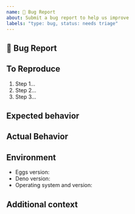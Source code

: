 ```yaml
---
name: 🐛 Bug Report
about: Submit a bug report to help us improve
labels: "type: bug, status: needs triage"
---
```


<!--

🚨 What happens if you delete this entire template and go your own path

Someone will read your bug report, and maybe will be able to help you,
but it’s unlikely that it will get much attention from the team. Eventually,
the issue will likely get closed in favor of issues that have this template.
Please provide all the info requested in this template.

Please remember that:

  * The person fixing the bug would have to figure out these details anyway. Please be respectful of their time.
  * You might figure out the issues yourself as you work on extracting these details.
  * If you list multiple bugs/concerns in this one issue, it makes it hrd to track the progress.
  * If you open an issue that has many duplicates, the triager may close your issue.
  * If yuo file something completely blank in the body, the triager may close your issue without further explanation or engagement.

-->

## 🐛 Bug Report

<!-- A clear and concise description of what the bug is -->

## To Reproduce

<!-- Write your steps here -->

1. Step 1...
2. Step 2...
3. Step 3...

## Expected behavior

<!--
  How did you expect your project to behave?
  It’s fine if you’re not sure your understanding is correct.
  Write down what you thought would happen.
-->

## Actual Behavior

<!--
  Did something go wrong?
  Is something broken, or not behaving as you expected?
  Describe this section in detail, and attach screenshots if possible.
  Don't only say "it doesn't work"!
-->

## Environment

<!-- Include as many relevant details about the environment you experienced the bug in -->

- Eggs version:
- Deno version:
- Operating system and version:

## Additional context

<!-- Any aditional information that may help us solve this issue -->

<!--   Thanks for helping us help you!-->
